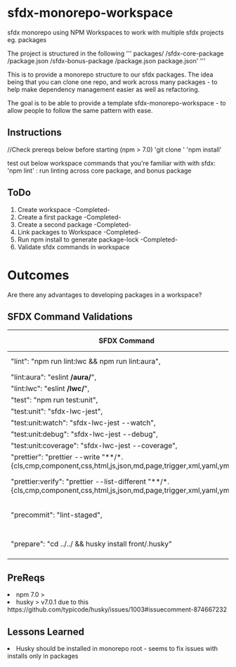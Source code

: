 # sfdx-monorepo-workspace
sfdx monorepo using NPM Workspaces to work with multiple sfdx projects eg. packages

The project is structured in the following
'''
packages/
    /sfdx-core-package
        /package.json
    /sfdx-bonus-package
        /package.json
 package.json'
 '''
 
This is to provide a monorepo structure to our sfdx packages. The idea being that you can clone one repo, and work across many packages - to help make dependency management easier as well as refactoring.


The goal is to be able to provide a template sfdx-monorepo-workspace - to allow people to follow the same pattern with ease.

## Instructions
//Check prereqs below before starting (npm > 7.0)
'git clone <repo>'
'npm install'

test out below workspace commands that you're familiar with with sfdx:
'npm lint'  : run linting across core package, and bonus package
  
## ToDo
<ol>
  <li> Create workspace                           -Completed-
  <li> Create a first package                     -Completed-
  <li> Create a second package                    -Completed-
  <li> Link packages to Workspace                 -Completed-
  <li> Run npm install to generate package-lock   -Completed-
  <li> Validate sfdx commands in workspace
</ol>

# Outcomes
 Are there any advantages to developing packages in a workspace?

## SFDX Command Validations
| SFDX Command                                                                                                               | Workspace Command            | Working? |
|----------------------------------------------------------------------------------------------------------------------------|------------------------------|----------|
| "lint": "npm run lint:lwc && npm run lint:aura",                                                                           | npm run lint --ws            |     N    |
| "lint:aura": "eslint **/aura/**",                                                                                          |                              |          |
| "lint:lwc": "eslint **/lwc/**",                                                                                            |                              |          |
| "test": "npm run test:unit",                                                                                               |                              |          |
| "test:unit": "sfdx-lwc-jest",                                                                                              |                              |          |
| "test:unit:watch": "sfdx-lwc-jest --watch",                                                                                |                              |          |
| "test:unit:debug": "sfdx-lwc-jest --debug",                                                                                |                              |          |
| "test:unit:coverage": "sfdx-lwc-jest --coverage",                                                                          |                              |          |
| "prettier": "prettier --write \"**/*.{cls,cmp,component,css,html,js,json,md,page,trigger,xml,yaml,yml}\"",                 | npm run prettier --ws        |     Y    |
| "prettier:verify": "prettier --list-different \"**/*.{cls,cmp,component,css,html,js,json,md,page,trigger,xml,yaml,yml}\"", | npm run prettier:verify --ws |     Y    |
| "precommit": "lint-staged",                                                                                                | npm run precommit --ws       |     Y    |
| "prepare": "cd ../../ && husky install front/.husky"                                                                       | npm run prepare --ws         |     N    |
  
## PreReqs
<li> npm 7.0 >
<lI> husky > v7.0.1 due to this https://github.com/typicode/husky/issues/1003#issuecomment-874667232

## Lessons Learned
<li> Husky should be installed in monorepo root - seems to fix issues with installs only in packages
